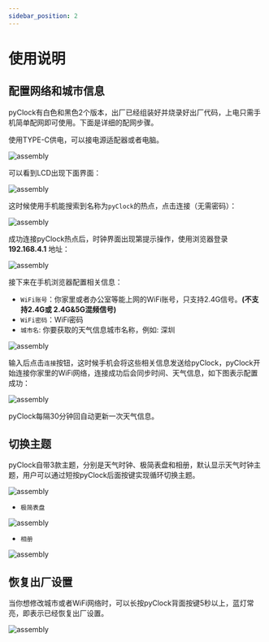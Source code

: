 ```yaml
---
sidebar_position: 2
---
```


# 使用说明

## 配置网络和城市信息

pyClock有白色和黑色2个版本，出厂已经组装好并烧录好出厂代码，上电只需手机简单配网即可使用。下面是详细的配网步骤。

使用TYPE-C供电，可以接电源适配器或者电脑。

![assembly](./img/assembly/assembly1.jpg)

可以看到LCD出现下面界面：

![assembly](./img/assembly/assembly2.jpg)

这时候使用手机能搜索到名称为`pyClock`的热点，点击连接（无需密码）：

![assembly](./img/assembly/assembly3.png)

成功连接pyClock热点后，时钟界面出现第提示操作，使用浏览器登录 **192.168.4.1** 地址：

![assembly](./img/assembly/assembly4.png)

接下来在手机浏览器配置相关信息：

- `WiFi账号`：你家里或者办公室等能上网的WiFi账号，只支持2.4G信号。**(不支持2.4G或 2.4G&5G混频信号)**
- `WiFi密码`：WiFi密码
- `城市名`: 你要获取的天气信息城市名称，例如: 深圳

![assembly](./img/assembly/assembly5.png)

输入后点击`连接`按钮，这时候手机会将这些相关信息发送给pyClock，pyClock开始连接你家里的WiFi网络，连接成功后会同步时间、天气信息，如下图表示配置成功：

![assembly](./img/assembly/assembly6.jpg)

pyClock每隔30分钟回自动更新一次天气信息。

## 切换主题

pyClock自带3款主题，分别是天气时钟、极简表盘和相册，默认显示天气时钟主题，用户可以通过短按pyClock后面按键实现循环切换主题。

![assembly](./img/assembly/assembly7.png)

- `极简表盘`

![assembly](./img/assembly/assembly8.jpg)

- `相册`

![assembly](./img/assembly/assembly9.jpg)


## 恢复出厂设置

当你想修改城市或者WiFi网络时，可以长按pyClock背面按键5秒以上，蓝灯常亮，即表示已经恢复出厂设置。

![assembly](./img/assembly/assembly10.png)







